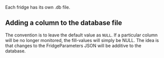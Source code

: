 Each fridge has its own .db file.

## Adding a column to the database file

The convention is to leave the default value as `NULL`. If a particular column will be no longer monitored, the fill-values will simply be NULL. The idea is that changes to the FridgeParameters JSON will be additive to the database.


